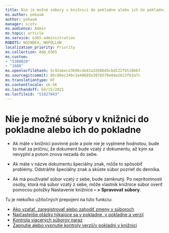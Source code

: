```yaml
---
title: Nie je možné súbory v knižnici do pokladne alebo ich do pokladne
ms.author: pebaum
author: pebaum
manager: scotv
ms.audience: Admin
ms.topic: article
ms.service: o365-administration
ROBOTS: NOINDEX, NOFOLLOW
localization_priority: Priority
ms.collection: Adm_O365
ms.custom:
- "5300029"
- "1688"
ms.openlocfilehash: 5c92abece3696cde81a3268bd5cbd122fb518667
ms.sourcegitcommit: 8bc60ec34bc1e40685e3976576e04a2623f63a7c
ms.translationtype: HT
ms.contentlocale: sk-SK
ms.lasthandoff: 04/15/2021
ms.locfileid: "51827843"
---
```

# <a name="unable-to-check-out-or-check-in-files-in-a-library"></a>Nie je možné súbory v knižnici do pokladne alebo ich do pokladne

- Ak máte v knižnici povinné pole a pole nie je vyplnené hodnotou, bude to mať za príčinu, že dokument bude vzatý z dokumentu, až kým sa nevyplní a potom znova nezadá do sebe.

- Ak máte v názve dokumentu špeciálny znak, môže to spôsobiť problémy. Odstráňte špeciálny znak a skúste súbor pozrieť do denníka.

- Ak má používateľ súbor vzatý z sebe, bude zamknutý.  Po neprítomnosti osoby, ktorá má súbor vzatý z sebe, môže vlastník knižnice súbor overiť pomocou položky Nastavenie knižnice **– > Spravovať súbory**.

Tu je niekoľko užitočných prepojení na túto funkciu:

- [Ako vzaťať, zaregistrovať alebo zahodiť zmeny v súboroch](https://support.office.com/article/check-out-check-in-or-discard-changes-to-files-in-a-library-7e2c12a9-a874-4393-9511-1378a700f6de)
- [Najčastejšie otázky týkajúce sa v pokladne, v pokladne a verzií](https://support.office.com/article/Top-questions-about-check-out-check-in-and-versions-7E941339-E972-4C7A-A79A-80A1FCF84076)
- [Kontrola viacerých súborov naraz](https://support.office.com/article/check-out-check-in-or-discard-changes-to-files-in-a-library-7e2c12a9-a874-4393-9511-1378a700f6de)
- [Zapnutie alebo vypnutie kontroly verzií/v pokladni v knižnici](https://support.office.com/article/enable-and-configure-versioning-for-a-list-or-library-1555d642-23ee-446a-990a-bcab618c7a37)
